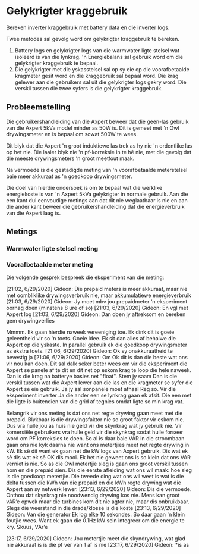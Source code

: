 # Gelykrigter kraggebruik

Bereken inverter kraggebruik met battery data en die inverter logs.



Twee metodes sal gevolg word om gelykrigter kraggebruik te bereken.

1. Battery logs en gelykrigter logs van die warmwater ligte stelsel wat isoleerd is van die lynkrag.  'n Energiebalans sal gebruik word om die gelykrigter kraggebruik te bepaal.
2. Die gelykrigter met die yskasstelsel sal op sy eie op die voorafbetaalde kragmeter gesit word en die kraggebruik sal bepaal word.  Die krag gelewer aan die gebruikers sal uit die gelykrigter logs gekry word.  Die verskil tussen die twee syfers is die gelykrigter kraggebruik.



## Probleemstelling

Die gebruikershandleiding van die Axpert beweer dat die geen-las gebruik van die Axpert 5kVa model minder as 50W is.  Dit is gemeet met 'n Owl drywingsmeter en is bepaal om sowat 500W te  wees.

Dit blyk dat die Axpert 'n groot induktiewe las trek as hy nie 'n ordentlike las op het nie.  Die laaier blyk nie 'n pf-korreksie in te hê nie, met  die gevolg dat die meeste drywingsmeters 'n groot meetfout maak.

Na vermoede is die gestadigde meting van 'n voorafbetaalde meterstelsel baie meer akkuraat as 'n goedkoop drywingsmeter.

Die doel van hierdie ondersoek is om te bepaal wat die werklike energiekoste is van 'n Axpert 5kVa gelykrigter in normale gebruik.  Aan die een kant dui eenvoudige metings aan dat dit nie weglaatbaar is nie en aan die ander kant beweer die gebruikershandleiding dat die energieverbruik van die Axpert laag is.



## Metings

### Warmwater ligte stelsel meting



### Voorafbetaalde meter meting

Die volgende gesprek bespreek die eksperiment van die meting:

[21:02, 6/29/2020] Gideon: Die prepaid meters is meer akkuraat, maar nie met oombliklike drywingsverbruik nie, maar akkumulatiewe energieverbruik
[21:03, 6/29/2020] Gideon: Jy moet mbv jou prepaidmeter ‘n eksperiment oornag doen (minstens 8 ure of so)
[21:03, 6/29/2020] Gideon: En vgl met Axpert log
[21:03, 6/29/2020] Gideon: Dan doen jy aftreksom en bereken gem drywingverlies

Mmmm. Ek gaan hierdie naweek vereeniging toe. Ek dink dit is goeie geleentheid vir so 'n toets. Goeie idee. Ek sit dan alles af behalwe die Axpert op die yskaste.
In parallel gebruik ek die goedkoop drywingsmeter as ekstra toets.
[21:06, 6/29/2020] Gideon: Ok sy onakkuraatheid te bevestig ja
[21:06, 6/29/2020] Gideon: Om
Ok dit is dan die beste wat ons vir nou kan doen.
Dit sal dalk seker beter wees om vir die eksperiment die Axpert se panele af te dit en dit net op eskom krag te loop die hele naweek. Dan is die krag na batterye basies net "float". Stem jy saam
Dan is die verskil tussen wat die Axpert lewer aan die las en die kragmeter se syfer die Axpert se eie gebruik.
Ja jy sal sonpanele moet afhaal
Reg so.
Vir die eksperiment inverter
Ja die ander een se lynkrag gaan ek afsit. Die een met die ligte is buitendien van die grid af tegnies omdat ligte so min krag vat.

Belangrik vir ons meting is dat ons net regte drywing gaan meet met die prepaid. Blykbaar is die drywingsfaktor nie so groot faktor vir eskom nie. Dus vra hulle jou as huis nie geld vir die skynkrag wat jy gebruik nie. Vir komersiële gebruikers vra hulle geld vir die skynkrag sodat hulle forseer word om PF korreksies te doen.
So al is daar baie VAR in die stroombaan gaan ons nie kyk daarna nie want ons metertjies meet net regte drywing in kW.
Ek sê dit want ek gaan net die kW logs van Axpert gebruik.
Dis wat ek sê dis wat ek sê
OK dis mooi. Ek het nie geweet ons is so klein dat ons VAR verniet is nie.
So as die Owl metertjie sleg is gaan ons groot verskil tussen hom en die prepaid sien.
Dis die eerste afleiding wat ons wil maak: hoe sleg is die goedkoop metertjie.
Die tweede ding wat ons wil weet is wat is die delta tussen die kWh van die prepaid en die kWh regte drywing wat die Axpert aan sy netwerk lewer.
[23:13, 6/29/2020] Gideon: Dis die vermoede. Onthou dat skynkrag nie noodwendig drywing kos nie. Mens kan groot vAR’e opwek maar die turbines kom dit nie agter nie, maar dis onbruikbaar. Slegs die weerstand in die drade/klosse is die koste
[23:13, 6/29/2020] Gideon: Van die generator
Ek log elke 10 sekondes. So daar gaan 'n klein foutjie wees. Want ek gaan die 0.1Hz kW sein integreer om die energie te kry.
Skuus, VAr’e

[23:17, 6/29/2020] Gideon: Jou metertjie meet die skyndrywing, wat glad nie akkuraat is is die pf ver van 1 af is nie
[23:17, 6/29/2020] Gideon: *is as

